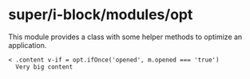 # super/i-block/modules/opt

This module provides a class with some helper methods to optimize an application.

```
< .content v-if = opt.ifOnce('opened', m.opened === 'true')
  Very big content
```
